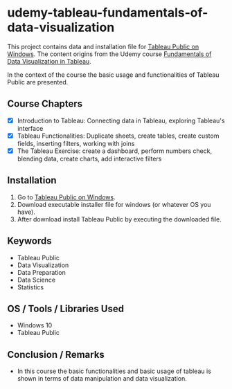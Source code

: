 # udemy-tableau-fundamentals-of-data-visualization

This project contains data and installation file for [Tableau Public on Windows](https://public.tableau.com/en-us/s/download). 
The content origins from the Udemy course [Fundamentals of Data Visualization in Tableau](https://www.udemy.com/course/fundamentals-of-data-visualization-in-tableau/).

In the context of the course the basic usage and functionalities of Tableau Public are presented. 

## Course Chapters
- [x] Introduction to Tableau: Connecting data in Tableau, exploring Tableau's interface
- [x] Tableau Functionalities: Duplicate sheets, create tables, create custom fields, inserting filters, working with joins
- [x] The Tableau Exercise: create a dashboard, perform numbers check, blending data, create charts, add interactive filters

## Installation
1. Go to [Tableau Public on Windows](https://public.tableau.com/en-us/s/download).
2. Download executable installer file for windows (or whatever OS you have).
3. After download install Tableau Public by executing the downloaded file. 

## Keywords
* Tableau Public
* Data Visualization
* Data Preparation
* Data Science
* Statistics

## OS / Tools / Libraries Used
* Windows 10
* Tableau Public

## Conclusion / Remarks
* In this course the basic functionalities and basic usage of tableau is shown in terms of data manipulation and data visualization. 
